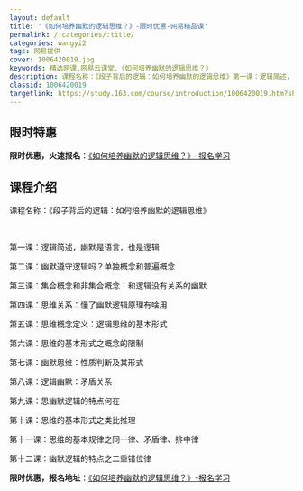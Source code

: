```yaml
---
layout: default
title: '《如何培养幽默的逻辑思维？》-限时优惠-网易精品课'
permalink: /:categories/:title/
categories: wangyi2
tags: 网易提供
cover: 1006420019.jpg
keywords: 精选网课,网易云课堂,《如何培养幽默的逻辑思维？》
description: 课程名称：《段子背后的逻辑：如何培养幽默的逻辑思维》第一课：逻辑简述，幽默是语言，也是逻辑第二课：幽默遵守逻辑吗？单独概
classid: 1006420019
targetlink: https://study.163.com/course/introduction/1006420019.htm?share=1&shareId=1025206652&utm_campaign=share&utm_medium=iphoneShare&utm_source=&utm_u=1025206652
---
```


## 限时特惠

**限时优惠，火速报名**：[《如何培养幽默的逻辑思维？》-报名学习](https://study.163.com/course/introduction/1006420019.htm?share=1&shareId=1025206652&utm_campaign=share&utm_medium=iphoneShare&utm_source=&utm_u=1025206652)

## 课程介绍

课程名称：《段子背后的逻辑：如何培养幽默的逻辑思维》

 

第一课：逻辑简述，幽默是语言，也是逻辑

第二课：幽默遵守逻辑吗？单独概念和普遍概念

第三课：集合概念和非集合概念：和逻辑没有关系的幽默

第四课：思维关系：懂了幽默逻辑原理有啥用

第五课：思维概念定义：逻辑思维的基本形式

第六课：思维的基本形式之概念的限制

第七课：幽默思维：性质判断及其形式

第八课：逻辑幽默：矛盾关系

第九课：思幽默逻辑的特点何在

第十课：思维的基本形式之类比推理

第十一课：思维的基本规律之同一律、矛盾律、排中律

第十二课：幽默逻辑的特点之二重错位律

**限时优惠，报名地址**：[《如何培养幽默的逻辑思维？》-报名学习](https://study.163.com/course/introduction/1006420019.htm?share=1&shareId=1025206652&utm_campaign=share&utm_medium=iphoneShare&utm_source=&utm_u=1025206652)

